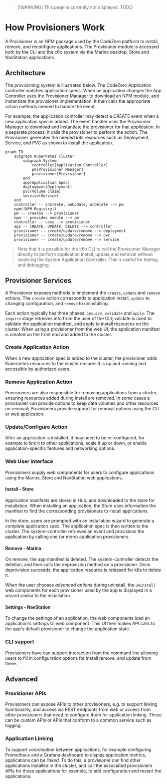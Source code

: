 <!-- markdownlint-disable MD041 -->

> [!WARNING] This page is currently not displayed. TODO

# How Provisioners Work

A Provisioner is an NPM package used by the CodeZero platform to install,
remove, and reconfigure applications. The Provisioner module is accessed both by
the CLI and the c6o system via the Marina desktop, Store and NavStation
applications.

## Architecture

The provisioning system is illustrated below. The CodeZero Application
controller watches application specs. When an application changes the App
Controller uses the Provisioner Manager to download an NPM module, and
instantiate the provisioner implementation. It then calls the appropriate action
methods needed to handle the event.

For example, the application controller may detect a CREATE event when a new
application spec is added. The event handler uses the Provisioner Manager to
download and instantiate the provisioner for that application. In a separate
process, it calls the provisioner to perform the action. The Provisioner
generates the needed k8s resources such as Deployment, Service, and PVC as shown
to install the application.

```mermaid
graph TD
    subgraph Kubernetes Cluster
        subgraph System
            controller[Application Controller]
            pm[Provisioner Manager]
            provisioner[Provisioner]
        end
        app(Application Spec)
        deployment(Deployment)
        pvc(Volume Claim)
        service(Service)
    end
    controller -- onCreate, onUpdate, onDelete --> pm
    npm((NPM Registry))
    pm -- creates --> provisioner
    npm -- provides module --> pm
    controller -- uses --> provisioner
    app -- CREATE, UPDATE, DELETE --> controller
    provisioner -- create/update/remove --> deployment
    provisioner -- create/update/remove --> pvc
    provisioner -- create/update/remove --> service

```

> Note that it is possible for the c6o CLI to call the Provisioner Manager
> directly to perform application install, update and removal without involving
> the System Application Controller. This is useful for testing and debugging.

## Provisioner Services

A Provisioner exposes methods to implement the `create`, `update` and `remove`
actions. The `create` action corresponds to application install, `update` to
changing configuration, and `remove` to uninstalling.

Each action typically has three phases: `inquire`, `validate` and `apply`. The
`inquire` stage retrieves info from the user of the CLI; validate is used to
validate the application manifest, and apply to install resources on the
cluster. When using a provisioner from the web UI, the application manifest is
created on the front end and added to the cluster.

### Create Application Action

When a new application spec is added to the cluster, the provisioner adds
Kubernetes resources to the cluster ensures it is up and running and accessible
by authorized users.

### Remove Application Action

Provisioners are also responsible for removing applications from a cluster,
ensuring resources added during install are removed. In some cases a provisioner
can provide options to keep data volumes and other resources on removal;
Provisioners provide support for removal options using the CLI or web
application.

### Update/Configure Action

After an application is installed, it may need to be re-configured, for example
to link it to other applications, scale it up or down, or enable
application-specific features and networking options.

### Web User interface

Provisioners supply web components for users to configure applications using the
Marina, Store and NavStation web applications.

#### Install - Store

Application manifests are stored in Hub, and downloaded to the store for
installation. When installing an application, the Store uses information the
manifest to find the corresponding provisioners to install applications.

In the store, users are prompted with an installation wizard to generate a
complete application spec. The application spec is then written to the cluster.
The system-controller retrieves an event and provisions the application by
calling one (or more) application provisioners.

#### Remove - Marina

On remove, the app manifest is deleted. The system-controller detects the
deletion, and then calls the deprovision method on a provisioner. Once
deprovision succeeds, the application resource is released for k8s to delete it.

When the user chooses _advanced options_ during uninstall, the `uninstall` web
components for each provisioner used by the app is displayed in a wizard similar
to the installation.

#### Settings - NavStation

To change the settings of an application, the web components load an
application's settings UI web component. This UI then makes API calls to the
app's default provisioner to change the application state.

### CLI support

Provisioners have can support interaction from the command line allowing users
to fill in configuration options for install remove, and update from there.

## Advanced

### Provisioner APIs

Provisioners can expose APIs to other provisioners, e.g. to support linking
functionality, and access via REST endpoints from web or access from other
provisioners that need to configure them for application linking. These can be
custom APIs or APIs that conform to a common service such as logging.

### Application Linking

To support coordination between applications, for example configuring Prometheus
and a Grafana dashboard to display application metrics, applications can be
_linked_. To do this, a provisioner can find other applications installed in the
cluster, and call the associated provisioners APIs for those applications for
example, to add configuration and restart the applications.
